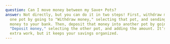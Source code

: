 ```yaml
---
question: Can I move money between my Save+ Pots?
answer: Not directly, but you can do it in two steps! First, withdraw money from
  one pot by going to "Withdraw money," selecting that pot, and sending the
  money to your bank. Then, deposit that money into another pot by going to
  "Deposit money," selecting the other pot, and adding the amount. It’s a little
  extra work, but it keeps your savings organized.
---
```

